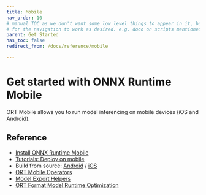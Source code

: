 ```yaml
---
title: Mobile
nav_order: 10   
# manual TOC as we don't want some low level things to appear in it, but they need to be children of this page
# for the navigation to work as desired. e.g. doco on scripts mentioned in Model Export Helpers
parent: Get Started
has_toc: false 
redirect_from: /docs/reference/mobile

---
```


# Get started with ONNX Runtime Mobile 
ORT Mobile allows you to run model inferencing on mobile devices (iOS and Android). 

## Reference 
* [Install ONNX Runtime Mobile](./../install/index.md#install-on-web-and-mobile)
* [Tutorials: Deploy on mobile](./../tutorials/mobile/index.md)
* Build from source: [Android](./../build/android.md) / [iOS](./../build/ios.md)
* [ORT Mobile Operators](./../reference/operators/MobileOps.md)
* [Model Export Helpers](./../tutorials/mobile/helpers/index.md)
* [ORT Format Model Runtime Optimization](./../performance/model-optimizations/ort-format-model-runtime-optimization.md)

